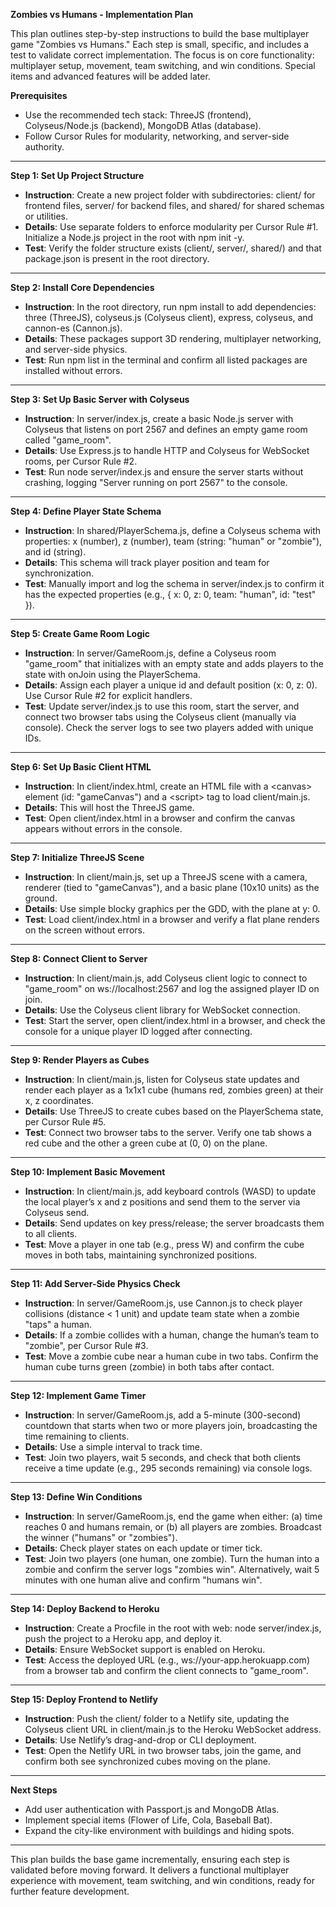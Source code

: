 **Zombies vs Humans \- Implementation Plan**

This plan outlines step-by-step instructions to build the base multiplayer game "Zombies vs Humans." Each step is small, specific, and includes a test to validate correct implementation. The focus is on core functionality: multiplayer setup, movement, team switching, and win conditions. Special items and advanced features will be added later.

**Prerequisites**

* Use the recommended tech stack: ThreeJS (frontend), Colyseus/Node.js (backend), MongoDB Atlas (database).  
* Follow Cursor Rules for modularity, networking, and server-side authority.

---

**Step 1: Set Up Project Structure**

* **Instruction**: Create a new project folder with subdirectories: client/ for frontend files, server/ for backend files, and shared/ for shared schemas or utilities.  
* **Details**: Use separate folders to enforce modularity per Cursor Rule \#1. Initialize a Node.js project in the root with npm init \-y.  
* **Test**: Verify the folder structure exists (client/, server/, shared/) and that package.json is present in the root directory.

---

**Step 2: Install Core Dependencies**

* **Instruction**: In the root directory, run npm install to add dependencies: three (ThreeJS), colyseus.js (Colyseus client), express, colyseus, and cannon-es (Cannon.js).  
* **Details**: These packages support 3D rendering, multiplayer networking, and server-side physics.  
* **Test**: Run npm list in the terminal and confirm all listed packages are installed without errors.

---

**Step 3: Set Up Basic Server with Colyseus**

* **Instruction**: In server/index.js, create a basic Node.js server with Colyseus that listens on port 2567 and defines an empty game room called "game\_room".  
* **Details**: Use Express.js to handle HTTP and Colyseus for WebSocket rooms, per Cursor Rule \#2.  
* **Test**: Run node server/index.js and ensure the server starts without crashing, logging "Server running on port 2567" to the console.

---

**Step 4: Define Player State Schema**

* **Instruction**: In shared/PlayerSchema.js, define a Colyseus schema with properties: x (number), z (number), team (string: "human" or "zombie"), and id (string).  
* **Details**: This schema will track player position and team for synchronization.  
* **Test**: Manually import and log the schema in server/index.js to confirm it has the expected properties (e.g., { x: 0, z: 0, team: "human", id: "test" }).

---

**Step 5: Create Game Room Logic**

* **Instruction**: In server/GameRoom.js, define a Colyseus room "game\_room" that initializes with an empty state and adds players to the state with onJoin using the PlayerSchema.  
* **Details**: Assign each player a unique id and default position (x: 0, z: 0). Use Cursor Rule \#2 for explicit handlers.  
* **Test**: Update server/index.js to use this room, start the server, and connect two browser tabs using the Colyseus client (manually via console). Check the server logs to see two players added with unique IDs.

---

**Step 6: Set Up Basic Client HTML**

* **Instruction**: In client/index.html, create an HTML file with a \<canvas\> element (id: "gameCanvas") and a \<script\> tag to load client/main.js.  
* **Details**: This will host the ThreeJS game.  
* **Test**: Open client/index.html in a browser and confirm the canvas appears without errors in the console.

---

**Step 7: Initialize ThreeJS Scene**

* **Instruction**: In client/main.js, set up a ThreeJS scene with a camera, renderer (tied to "gameCanvas"), and a basic plane (10x10 units) as the ground.  
* **Details**: Use simple blocky graphics per the GDD, with the plane at y: 0.  
* **Test**: Load client/index.html in a browser and verify a flat plane renders on the screen without errors.

---

**Step 8: Connect Client to Server**

* **Instruction**: In client/main.js, add Colyseus client logic to connect to "game\_room" on ws://localhost:2567 and log the assigned player ID on join.  
* **Details**: Use the Colyseus client library for WebSocket connection.  
* **Test**: Start the server, open client/index.html in a browser, and check the console for a unique player ID logged after connecting.

---

**Step 9: Render Players as Cubes**

* **Instruction**: In client/main.js, listen for Colyseus state updates and render each player as a 1x1x1 cube (humans red, zombies green) at their x, z coordinates.  
* **Details**: Use ThreeJS to create cubes based on the PlayerSchema state, per Cursor Rule \#5.  
* **Test**: Connect two browser tabs to the server. Verify one tab shows a red cube and the other a green cube at (0, 0\) on the plane.

---

**Step 10: Implement Basic Movement**

* **Instruction**: In client/main.js, add keyboard controls (WASD) to update the local player’s x and z positions and send them to the server via Colyseus send.  
* **Details**: Send updates on key press/release; the server broadcasts them to all clients.  
* **Test**: Move a player in one tab (e.g., press W) and confirm the cube moves in both tabs, maintaining synchronized positions.

---

**Step 11: Add Server-Side Physics Check**

* **Instruction**: In server/GameRoom.js, use Cannon.js to check player collisions (distance \< 1 unit) and update team state when a zombie "taps" a human.  
* **Details**: If a zombie collides with a human, change the human’s team to "zombie", per Cursor Rule \#3.  
* **Test**: Move a zombie cube near a human cube in two tabs. Confirm the human cube turns green (zombie) in both tabs after contact.

---

**Step 12: Implement Game Timer**

* **Instruction**: In server/GameRoom.js, add a 5-minute (300-second) countdown that starts when two or more players join, broadcasting the time remaining to clients.  
* **Details**: Use a simple interval to track time.  
* **Test**: Join two players, wait 5 seconds, and check that both clients receive a time update (e.g., 295 seconds remaining) via console logs.

---

**Step 13: Define Win Conditions**

* **Instruction**: In server/GameRoom.js, end the game when either: (a) time reaches 0 and humans remain, or (b) all players are zombies. Broadcast the winner ("humans" or "zombies").  
* **Details**: Check player states on each update or timer tick.  
* **Test**: Join two players (one human, one zombie). Turn the human into a zombie and confirm the server logs "zombies win". Alternatively, wait 5 minutes with one human alive and confirm "humans win".

---

**Step 14: Deploy Backend to Heroku**

* **Instruction**: Create a Procfile in the root with web: node server/index.js, push the project to a Heroku app, and deploy it.  
* **Details**: Ensure WebSocket support is enabled on Heroku.  
* **Test**: Access the deployed URL (e.g., ws://your-app.herokuapp.com) from a browser tab and confirm the client connects to "game\_room".

---

**Step 15: Deploy Frontend to Netlify**

* **Instruction**: Push the client/ folder to a Netlify site, updating the Colyseus client URL in client/main.js to the Heroku WebSocket address.  
* **Details**: Use Netlify’s drag-and-drop or CLI deployment.  
* **Test**: Open the Netlify URL in two browser tabs, join the game, and confirm both see synchronized cubes moving on the plane.

---

**Next Steps**

* Add user authentication with Passport.js and MongoDB Atlas.  
* Implement special items (Flower of Life, Cola, Baseball Bat).  
* Expand the city-like environment with buildings and hiding spots.

---

This plan builds the base game incrementally, ensuring each step is validated before moving forward. It delivers a functional multiplayer experience with movement, team switching, and win conditions, ready for further feature development.  
